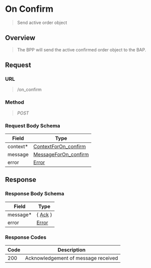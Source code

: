 # On Confirm

> Send active order object

## Overview

> The BPP will send the active confirmed order object to the BAP.

## Request

### URL

> /on_confirm

### Method

> _POST_

### Request Body Schema

| **Field** | **Type**                                                                               |
| --------- | -------------------------------------------------------------------------------------- |
| context\* | [ContextForOn_confirm](/docs/core-specification/schema-reference/contextforon_confirm) |
| message   | [MessageForOn_confirm](/docs/core-specification/schema-reference/messageforon_confirm) |
| error     | [Error](/docs/core-specification/schema-reference/error)                               |

## Response

### Response Body Schema

| **Field** | **Type**                                                 |
| --------- | -------------------------------------------------------- |
| message\* | { [Ack](/docs/core-specification/schema-reference/ack) } |
| error     | [Error](/docs/core-specification/schema-reference/error) |

### Response Codes

| **Code** | **Description**                     |
| -------- | ----------------------------------- |
| 200      | Acknowledgement of message received |
